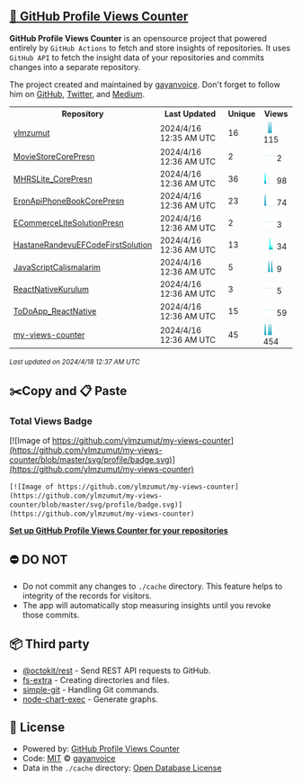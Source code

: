 ## [🚀 GitHub Profile Views Counter](https://github.com/gayanvoice/github-profile-views-counter)
**GitHub Profile Views Counter** is an opensource project that powered entirely by  `GitHub Actions` to fetch and store insights of repositories.
It uses `GitHub API` to fetch the insight data of your repositories and commits changes into a separate repository.

The project created and maintained by [gayanvoice](https://github.com/gayanvoice). Don't forget to follow him on [GitHub](https://github.com/gayanvoice), [Twitter](https://twitter.com/gayanvoice), and [Medium](https://gayanvoice.medium.com/).

<table>
	<tr>
		<th>
			Repository
		</th>
		<th>
			Last Updated
		</th>
		<th>
			Unique
		</th>
		<th>
			Views
		</th>
	</tr>
	<tr>
		<td>
			<a href="https://github.com/ylmzumut/my-views-counter/tree/master/readme/471639041/year.md">
				ylmzumut
			</a>
		</td>
		<td>
			2024/4/16 12:35 AM UTC
		</td>
		<td>
			16
		</td>
		<td>
			<img alt="Response time graph" src="https://github.com/ylmzumut/my-views-counter/raw/master/graph/471639041/small/year.png" height="20"> 115
		</td>
	</tr>
	<tr>
		<td>
			<a href="https://github.com/ylmzumut/my-views-counter/tree/master/readme/471953501/year.md">
				MovieStoreCorePresn
			</a>
		</td>
		<td>
			2024/4/16 12:36 AM UTC
		</td>
		<td>
			2
		</td>
		<td>
			<img alt="Response time graph" src="https://github.com/ylmzumut/my-views-counter/raw/master/graph/471953501/small/year.png" height="20"> 2
		</td>
	</tr>
	<tr>
		<td>
			<a href="https://github.com/ylmzumut/my-views-counter/tree/master/readme/471953072/year.md">
				MHRSLite_CorePresn
			</a>
		</td>
		<td>
			2024/4/16 12:36 AM UTC
		</td>
		<td>
			36
		</td>
		<td>
			<img alt="Response time graph" src="https://github.com/ylmzumut/my-views-counter/raw/master/graph/471953072/small/year.png" height="20"> 98
		</td>
	</tr>
	<tr>
		<td>
			<a href="https://github.com/ylmzumut/my-views-counter/tree/master/readme/466756958/year.md">
				EronApiPhoneBookCorePresn
			</a>
		</td>
		<td>
			2024/4/16 12:36 AM UTC
		</td>
		<td>
			23
		</td>
		<td>
			<img alt="Response time graph" src="https://github.com/ylmzumut/my-views-counter/raw/master/graph/466756958/small/year.png" height="20"> 74
		</td>
	</tr>
	<tr>
		<td>
			<a href="https://github.com/ylmzumut/my-views-counter/tree/master/readme/471953382/year.md">
				ECommerceLiteSolutionPresn
			</a>
		</td>
		<td>
			2024/4/16 12:36 AM UTC
		</td>
		<td>
			2
		</td>
		<td>
			<img alt="Response time graph" src="https://github.com/ylmzumut/my-views-counter/raw/master/graph/471953382/small/year.png" height="20"> 3
		</td>
	</tr>
	<tr>
		<td>
			<a href="https://github.com/ylmzumut/my-views-counter/tree/master/readme/442148592/year.md">
				HastaneRandevuEFCodeFirstSolution
			</a>
		</td>
		<td>
			2024/4/16 12:36 AM UTC
		</td>
		<td>
			13
		</td>
		<td>
			<img alt="Response time graph" src="https://github.com/ylmzumut/my-views-counter/raw/master/graph/442148592/small/year.png" height="20"> 34
		</td>
	</tr>
	<tr>
		<td>
			<a href="https://github.com/ylmzumut/my-views-counter/tree/master/readme/445334992/year.md">
				JavaScriptCalismalarim
			</a>
		</td>
		<td>
			2024/4/16 12:36 AM UTC
		</td>
		<td>
			5
		</td>
		<td>
			<img alt="Response time graph" src="https://github.com/ylmzumut/my-views-counter/raw/master/graph/445334992/small/year.png" height="20"> 9
		</td>
	</tr>
	<tr>
		<td>
			<a href="https://github.com/ylmzumut/my-views-counter/tree/master/readme/472131818/year.md">
				ReactNativeKurulum
			</a>
		</td>
		<td>
			2024/4/16 12:36 AM UTC
		</td>
		<td>
			3
		</td>
		<td>
			<img alt="Response time graph" src="https://github.com/ylmzumut/my-views-counter/raw/master/graph/472131818/small/year.png" height="20"> 5
		</td>
	</tr>
	<tr>
		<td>
			<a href="https://github.com/ylmzumut/my-views-counter/tree/master/readme/472121426/year.md">
				ToDoApp_ReactNative
			</a>
		</td>
		<td>
			2024/4/16 12:36 AM UTC
		</td>
		<td>
			15
		</td>
		<td>
			<img alt="Response time graph" src="https://github.com/ylmzumut/my-views-counter/raw/master/graph/472121426/small/year.png" height="20"> 59
		</td>
	</tr>
	<tr>
		<td>
			<a href="https://github.com/ylmzumut/my-views-counter/tree/master/readme/471680735/year.md">
				my-views-counter
			</a>
		</td>
		<td>
			2024/4/16 12:36 AM UTC
		</td>
		<td>
			45
		</td>
		<td>
			<img alt="Response time graph" src="https://github.com/ylmzumut/my-views-counter/raw/master/graph/471680735/small/year.png" height="20"> 454
		</td>
	</tr>
</table>

<small><i>Last updated on 2024/4/18 12:37 AM UTC</i></small>

## ✂️Copy and 📋 Paste
### Total Views Badge
[![Image of https://github.com/ylmzumut/my-views-counter](https://github.com/ylmzumut/my-views-counter/blob/master/svg/profile/badge.svg)](https://github.com/ylmzumut/my-views-counter)

```readme
[![Image of https://github.com/ylmzumut/my-views-counter](https://github.com/ylmzumut/my-views-counter/blob/master/svg/profile/badge.svg)](https://github.com/ylmzumut/my-views-counter)
```
[**Set up GitHub Profile Views Counter for your repositories**](https://github.com/gayanvoice/github-profile-views-counter)
## ⛔ DO NOT
- Do not commit any changes to `./cache` directory. This feature helps to integrity of the records for visitors.
- The app will automatically stop measuring insights until you revoke those commits.
## 📦 Third party

- [@octokit/rest](https://www.npmjs.com/package/@octokit/rest) - Send REST API requests to GitHub.
- [fs-extra](https://www.npmjs.com/package/fs-extra) - Creating directories and files.
- [simple-git](https://www.npmjs.com/package/simple-git) - Handling Git commands.
- [node-chart-exec](https://www.npmjs.com/package/node-chart-exec) - Generate graphs.
## 📄 License
- Powered by: [GitHub Profile Views Counter](https://github.com/gayanvoice/github-profile-views-counter)
- Code: [MIT](./LICENSE) © [gayanvoice](https://github.com/gayanvoice)
- Data in the `./cache` directory: [Open Database License](https://opendatacommons.org/licenses/odbl/1-0/)